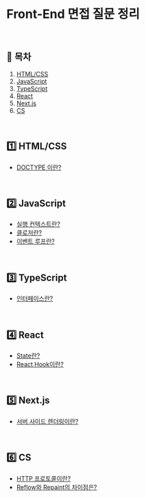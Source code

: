 # Front-End 면접 질문 정리

<br />

## 📖 목차
1. [HTML/CSS](#one-htmlcss)
2. [JavaScript](#two-javascript)
3. [TypeScript](#three-typescript)
4. [React](#four-react)
5. [Next.js](#five-nextjs)
6. [CS](#six-cs)

<br />

## :one: HTML/CSS

- [DOCTYPE 이란?](https://github.com/JWJung-99/Frontend-Interview-Questions/blob/main/Notes/HTML-CSS/DOCTYPE.md)

<br />

## :two: JavaScript

- [실행 컨텍스트란?](https://github.com/JWJung-99/Frontend-Interview-Questions/blob/main/Notes/JavaScript/Execution-Context.md)
- [클로저란?](https://github.com/JWJung-99/Frontend-Interview-Questions/blob/main/Notes/JavaScript/Closure.md)
- [이벤트 루프란?](https://github.com/JWJung-99/Frontend-Interview-Questions/blob/main/Notes/JavaScript/Event-Loop.md)

<br />

## :three: TypeScript

- [인터페이스란?](https://github.com/JWJung-99/Frontend-Interview-Questions/blob/main/Notes/TypeScript/Interface.md)

<br />

## :four: React

- [State란?](https://github.com/JWJung-99/Frontend-Interview-Questions/blob/main/Notes/React/State.md)
- [React Hook이란?](https://github.com/JWJung-99/Frontend-Interview-Questions/blob/main/Notes/React/Hooks/Hooks.md)

<br />

## :five: Next.js

- [서버 사이드 렌더링이란?](https://github.com/JWJung-99/Frontend-Interview-Questions/blob/main/Notes/Next.js/SSR.md)

<br />

## :six: CS

- [HTTP 프로토콜이란?](https://github.com/JWJung-99/Frontend-Interview-Questions/blob/main/Notes/CS/HTTP.md)
- [Reflow와 Repaint의 차이점은?](https://github.com/JWJung-99/Frontend-Interview-Questions/blob/main/Notes/CS/Reflow-vs-Repaint.md)
